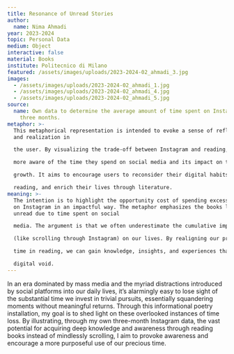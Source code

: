 ```yaml
---
title: Resonance of Unread Stories
author:
  name: Nima Ahmadi
year: 2023-2024
topic: Personal Data
medium: Object
interactive: false
material: Books
institute: Politecnico di Milano
featured: /assets/images/uploads/2023-2024-02_ahmadi_3.jpg
images:
  - /assets/images/uploads/2023-2024-02_ahmadi_1.jpg
  - /assets/images/uploads/2023-2024-02_ahmadi_4.jpg
  - /assets/images/uploads/2023-2024-02_ahmadi_5.jpg
source:
  name: Own data to determine the average amount of time spent on Instagram in
    three months.
metaphor: >-
  This metaphorical representation is intended to evoke a sense of reflection
  and realization in

  the user. By visualizing the trade-off between Instagram and reading, users may become

  more aware of the time they spend on social media and its impact on their intellectual

  growth. It aims to encourage users to reconsider their digital habits, allocate more time to

  reading, and enrich their lives through literature.
meaning: >-
  The intention is to highlight the opportunity cost of spending excessive time
  on Instagram in an impactful way. The metaphor emphasizes the books left
  unread due to time spent on social

  media. The argument is that we often underestimate the cumulative impact of small actions

  (like scrolling through Instagram) on our lives. By realigning our priorities and investing more

  time in reading, we can gain knowledge, insights, and experiences that are often lost in the

  digital void.
---
```

In an era dominated by mass media and the myriad distractions introduced by social platforms into our daily lives, it’s alarmingly easy to lose sight of the substantial time we invest in trivial pursuits, essentially squandering moments without meaningful returns. Through this informational poetry installation, my goal is to shed light on these overlooked instances of time loss. By illustrating, through my own three-month Instagram data, the vast potential for acquiring deep knowledge and awareness through reading books instead of mindlessly scrolling, I aim to provoke awareness and encourage a more purposeful use of our precious time.